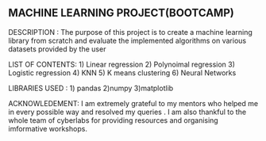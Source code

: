  MACHINE LEARNING PROJECT(BOOTCAMP)
 -----------------------------------
 
DESCRIPTION :     The purpose of this project is to create a machine learning library from scratch and evaluate the implemented algorithms on 
                  various datasets provided by the user
            
LIST OF CONTENTS: 1) Linear regression
                  2) Polynoimal regression
                  3) Logistic regression
                  4) KNN
                  5) K means clustering
                  6) Neural Networks

LIBRARIES USED  : 1) pandas
                  2)numpy
                  3)matplotlib

ACKNOWLEDEMENT: I am extremely grateful to my mentors who helped me in every possible way and resolved my queries .
                I am also thankful to the whole team of cyberlabs for providing resources and organising imformative workshops.
                  
   
   
   
 
